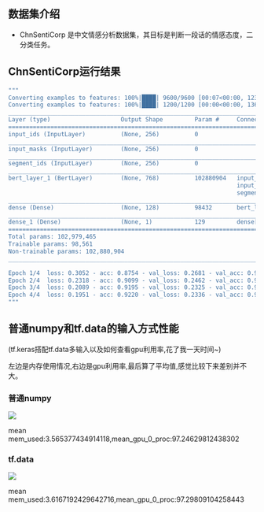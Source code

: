## 数据集介绍
- ChnSentiCorp 是中文情感分析数据集，其目标是判断一段话的情感态度，二分类任务。

## ChnSentiCorp运行结果
```bash
"""
Converting examples to features: 100%|████| 9600/9600 [00:07<00:00, 1236.69it/s]
Converting examples to features: 100%|████| 1200/1200 [00:00<00:00, 1366.45it/s]
__________________________________________________________________________________________________
Layer (type)                    Output Shape         Param #     Connected to                     
==================================================================================================
input_ids (InputLayer)          (None, 256)          0                                            
__________________________________________________________________________________________________
input_masks (InputLayer)        (None, 256)          0                                            
__________________________________________________________________________________________________
segment_ids (InputLayer)        (None, 256)          0                                            
__________________________________________________________________________________________________
bert_layer_1 (BertLayer)        (None, 768)          102880904   input_ids[0][0]                  
                                                                 input_masks[0][0]                
                                                                 segment_ids[0][0]                
__________________________________________________________________________________________________
dense (Dense)                   (None, 128)          98432       bert_layer_1[0][0]               
__________________________________________________________________________________________________
dense_1 (Dense)                 (None, 1)            129         dense[0][0]                      
==================================================================================================
Total params: 102,979,465
Trainable params: 98,561
Non-trainable params: 102,880,904
__________________________________________________________________________________________________

Epoch 1/4  loss: 0.3052 - acc: 0.8754 - val_loss: 0.2681 - val_acc: 0.9058
Epoch 2/4  loss: 0.2318 - acc: 0.9099 - val_loss: 0.2462 - val_acc: 0.9167
Epoch 3/4  loss: 0.2089 - acc: 0.9195 - val_loss: 0.2325 - val_acc: 0.9225
Epoch 4/4  loss: 0.1951 - acc: 0.9220 - val_loss: 0.2336 - val_acc: 0.9192
"""
```
## 普通numpy和tf.data的输入方式性能
(tf.keras搭配tf.data多输入以及如何查看gpu利用率,花了我一天时间~)

左边是内存使用情况,右边是gpu利用率,最后算了平均值,感觉比较下来差别并不大。
### 普通numpy

![](https://user-gold-cdn.xitu.io/2019/6/13/16b50af51ae0dec1?w=640&h=480&f=png&s=29183)

mean mem_used:3.565377434914118,mean_gpu_0_proc:97.24629812438302

### tf.data

![](https://user-gold-cdn.xitu.io/2019/6/13/16b50e8727beef57?w=640&h=480&f=png&s=29202)

mean mem_used:3.6167192429642716,mean_gpu_0_proc:97.29809104258443
